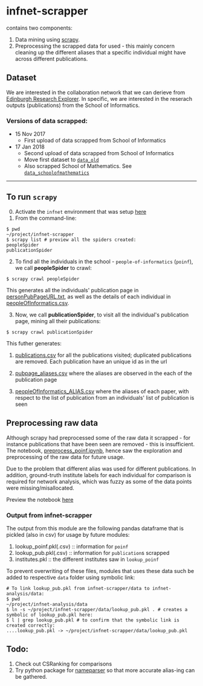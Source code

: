 # infnet-scrapper
contains two components:

1. Data mining using [scrapy](https://github.com/scrapy/scrapy).
2. Preprocessing the scrapped data for used - this mainly concern cleaning up the different aliases that a specific individual might have across different publications.


## Dataset
We are interested in the collaboration network that we can derieve from [Edinburgh Research Explorer](http://www.research.ed.ac.uk/portal/). In specific, we are interested in the reserach outputs (publications) from the School of Informatics.

### Versions of data scrapped:
- 15 Nov 2017
  - First upload of data scrapped from School of Informatics
- 17 Jan 2018
  - Second upload of data scrapped from School of Informatics
  - Move first dataset to [`data_old`](data_old)
  - Also scrapped School of Mathematics. See [`data_schoolofmathematics`](data_schoolofmathematics)

---

## To run `scrapy`

0. Activate the `infnet` environment that was setup [here](../README.md)
1. From the command-line:
```
$ pwd
~/project/infnet-scrapper
$ scrapy list # preview all the spiders created:
peopleSpider
publicationSpider
```
2. To find all the individuals in the school - `people-of-informatics` (`poinf`), we call **peopleSpider** to crawl:
```
$ scrapy crawl peopleSpider
```
This generates all the individuals' publication page in [personPubPageURL.txt](data/personPubPageURL.txt), as well as the details of each individual in [peopleOfInformatics.csv](data/peopleOfInformatics.csv).

3. Now, we call **publicationSpider**, to visit all the individual's publication page, mining all their publications:
```
$ scrapy crawl publicationSpider
```
This futher generates:

1. [publications.csv](data/publications.csv) for all the publications visited; duplicated publications are removed. Each publication have an unique id as in the url

2. [pubpage_aliases.csv](data/pubpage_aliases.csv) where the aliases are observed in the each of the publication page

3. [peopleOfInformatics_ALIAS.csv](data/peopleOfInformatics_ALIAS.csv) where the aliases of each paper, with respect to the list of publication from an individuals' list of publication is seen

## Preprocessing **raw** data
Although scrapy had preprocessed some of the raw data it scrapped - for instance publications that have been seen are removed - this is insufficient. The notebook, [preprocess_poinf.ipynb](notebooks/preprocess_poinf.ipynb), hence saw the exploration and preprocessing of the raw data for future usage.

Due to the problem that different alias was used for different publications. In addition, ground-truth institute labels for each individual for comparison is required for network analysis, which was fuzzy as some of the data points were missing/misallocated.

Preview the notebook [here](notebooks/preprocess_poinf.ipynb)

### Output from infnet-scrapper
The output from this module are the following pandas dataframe that is pickled (also in csv) for usage by future modules:

1. lookup_poinf.pkl(.csv)     :: information for `poinf`
2. lookup_pub.pkl(.csv)       :: information for `publication`s scrapped
3. institutes.pkl             :: the different institutes saw in `lookup_poinf`

 To prevent overwriting of these files, modules that uses these data such be added to respective `data` folder using symbolic link:
```bash$
# To link lookup_pub.pkl from infnet-scrapper/data to infnet-analysis/data:
$ pwd
~/project/infnet-analysis/data
$ ln -s ~/project/infnet-scrapper/data/lookup_pub.pkl . # creates a symbolic of lookup_pub.pkl here:
$ l | grep lookup_pub.pkl # to confirm that the symbolic link is created correctly:
....lookup_pub.pkl -> ~/project/infnet-scrapper/data/lookup_pub.pkl
```


## Todo:
1. Check out CSRanking for comparisons
2. Try python package for [nameparser](https://pypi.python.org/pypi/nameparser/0.5.4) so that more accurate alias-ing can be gathered.
